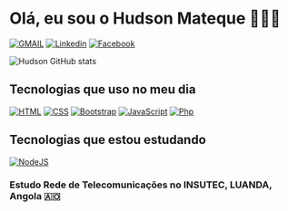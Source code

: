 # Olá, eu sou o Hudson Mateque 🙂🇦🇴

[![GMAIL](https://img.shields.io/badge/Gmail-D14836?style=for-the-badge&logo=gmail&logoColor=white)](https://mail.google.com/hmateque@gmail)
[![Linkedin](https://img.shields.io/badge/LinkedIn-0077B5?style=for-the-badge&logo=linkedin&logoColor=white)](https://linkedin.com/hudsonmateque)
[![Facebook](https://img.shields.io/badge/Facebook-1877F2?style=for-the-badge&logo=facebook&logoColor=white)](https://mobile.facebook.com/edson.kingfrenandes?eav=AfbUG3hb0hCXgXm8pbre9hmiNQb8rxB95t8eoCUH2lJ0_g7dGdcoW3NY8wRYLALo4tw&paipv=0)


![Hudson GitHub stats](https://github-readme-stats.vercel.app/api?username=hudson512&show_icons=true&theme=dracula)

## Tecnologias que uso no meu dia

[![HTML](https://img.shields.io/badge/HTML5-E34F26?style=for-the-badge&logo=html5&logoColor=white)]()
[![CSS](https://img.shields.io/badge/CSS3-1572B6?style=for-the-badge&logo=css3&logoColor=white)]()
[![Bootstrap](https://img.shields.io/badge/Bootstrap-563D7C?style=for-the-badge&logo=bootstrap&logoColor=white)]()
[![JavaScript](https://img.shields.io/badge/JavaScript-323330?style=for-the-badge&logo=javascript&logoColor=F7DF1E)]()
[![Php](https://img.shields.io/badge/PHP-777BB4?style=for-the-badge&logo=php&logoColor=white)]()

## Tecnologias que estou estudando

[![NodeJS](https://img.shields.io/badge/Node.js-43853D?style=for-the-badge&logo=node.js&logoColor=white)]()

### Estudo Rede de Telecomunicações no INSUTEC, LUANDA, Angola 🇦🇴

